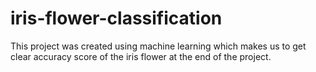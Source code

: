 # iris-flower-classification
This project was created using machine learning which makes us to get clear accuracy score of the iris flower at the end of the project.
